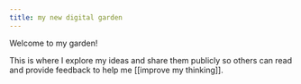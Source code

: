 ```yaml
---
title: my new digital garden 
---
```


Welcome to my garden!

This is where I explore my ideas and share them publicly so others can read and provide feedback to help me [[improve my thinking]].

